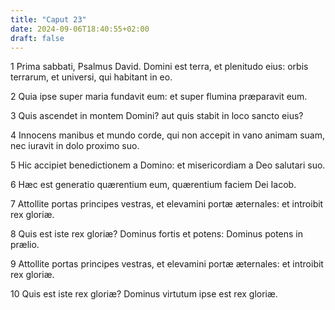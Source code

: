 ```yaml
---
title: "Caput 23"
date: 2024-09-06T18:40:55+02:00
draft: false
---
```




1 Prima sabbati, Psalmus David. Domini est terra, et plenitudo eius: orbis terrarum, et universi, qui habitant in eo.

2 Quia ipse super maria fundavit eum: et super flumina præparavit eum.

3 Quis ascendet in montem Domini? aut quis stabit in loco sancto eius?

4 Innocens manibus et mundo corde, qui non accepit in vano animam suam, nec iuravit in dolo proximo suo.

5 Hic accipiet benedictionem a Domino: et misericordiam a Deo salutari suo.

6 Hæc est generatio quærentium eum, quærentium faciem Dei Iacob.

7 Attollite portas principes vestras, et elevamini portæ æternales: et introibit rex gloriæ.

8 Quis est iste rex gloriæ? Dominus fortis et potens: Dominus potens in prælio.

9 Attollite portas principes vestras, et elevamini portæ æternales: et introibit rex gloriæ.

10 Quis est iste rex gloriæ? Dominus virtutum ipse est rex gloriæ.

